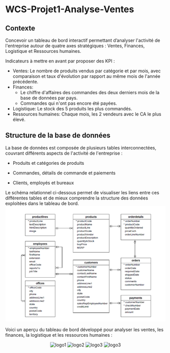 # WCS-Projet1-Analyse-Ventes
## Contexte 
Concevoir un tableau de bord interactif permettant d’analyser l'activité de l'entreprise autour de quatre axes stratégiques :
Ventes, Finances, Logistique et Ressources humaines.

Indicateurs à mettre en avant par proposer des KPI : 
- Ventes: Le nombre de produits vendus par catégorie et par mois, avec
comparaison et taux d'évolution par rapport au même mois de l'année
précédente.
- Finances:
     - Le chiffre d'affaires des commandes des deux derniers mois de la base
de données par pays.
     - Commandes qui n'ont pas encore été payées.
- Logistique: Le stock des 5 produits les plus commandés.
- Ressources humaines: Chaque mois, les 2 vendeurs avec le CA le plus
élevé.
## Structure de la base de données
La base de données est composée de plusieurs tables interconnectées, couvrant différents aspects de l'activité de l'entreprise :

- Produits et catégories de produits

- Commandes, détails de commande et paiements

- Clients, employés et bureaux

Le schéma relationnel ci-dessous permet de visualiser les liens entre ces différentes tables et de mieux comprendre la structure des données exploitées dans le tableau de bord.
 ![Logo](https://github.com/ABOUD43/WCS-Projet1-Analyse-Ventes/blob/main/ressources.png)

 Voici un aperçu du tableau de bord développé pour analyser les ventes, les finances, la logistique et les ressources humaines :
 <p align="center">
  <img src="images/ventes.png" alt="logo1" width="200"/>
  <img src="images/Logistique.png" alt="logo2" width="200"/>
  <img src="images/RH.png" alt="logo3" width="200"/>
      <img src="images/Finances.png" alt="logo3" width="200"/>
</p>



